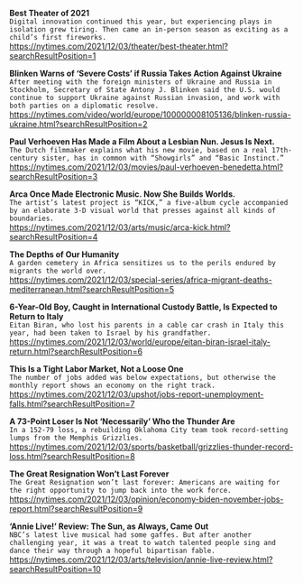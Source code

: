 **Best Theater of 2021**\
`Digital innovation continued this year, but experiencing plays in isolation grew tiring. Then came an in-person season as exciting as a child’s first fireworks.`\
https://nytimes.com/2021/12/03/theater/best-theater.html?searchResultPosition=1

**Blinken Warns of ‘Severe Costs’ if Russia Takes Action Against Ukraine**\
`After meeting with the foreign ministers of Ukraine and Russia in Stockholm, Secretary of State Antony J. Blinken said the U.S. would continue to support Ukraine against Russian invasion, and work with both parties on a diplomatic resolve.`\
https://nytimes.com/video/world/europe/100000008105136/blinken-russia-ukraine.html?searchResultPosition=2

**Paul Verhoeven Has Made a Film About a Lesbian Nun. Jesus Is Next.**\
`The Dutch filmmaker explains what his new movie, based on a real 17th-century sister, has in common with “Showgirls” and “Basic Instinct.”`\
https://nytimes.com/2021/12/03/movies/paul-verhoeven-benedetta.html?searchResultPosition=3

**Arca Once Made Electronic Music. Now She Builds Worlds.**\
`The artist’s latest project is “KICK,” a five-album cycle accompanied by an elaborate 3-D visual world that presses against all kinds of boundaries.`\
https://nytimes.com/2021/12/03/arts/music/arca-kick.html?searchResultPosition=4

**The Depths of Our Humanity**\
`A garden cemetery in Africa sensitizes us to the perils endured by migrants the world over.`\
https://nytimes.com/2021/12/03/special-series/africa-migrant-deaths-mediterranean.html?searchResultPosition=5

**6-Year-Old Boy, Caught in International Custody Battle, Is Expected to Return to Italy**\
`Eitan Biran, who lost his parents in a cable car crash in Italy this year, had been taken to Israel by his grandfather.`\
https://nytimes.com/2021/12/03/world/europe/eitan-biran-israel-italy-return.html?searchResultPosition=6

**This Is a Tight Labor Market, Not a Loose One**\
`The number of jobs added was below expectations, but otherwise the monthly report shows an economy on the right track.`\
https://nytimes.com/2021/12/03/upshot/jobs-report-unemployment-falls.html?searchResultPosition=7

**A 73-Point Loser Is Not ‘Necessarily’ Who the Thunder Are**\
`In a 152-79 loss, a rebuilding Oklahoma City team took record-setting lumps from the Memphis Grizzlies.`\
https://nytimes.com/2021/12/03/sports/basketball/grizzlies-thunder-record-loss.html?searchResultPosition=8

**The Great Resignation Won’t Last Forever**\
`The Great Resignation won’t last forever: Americans are waiting for the right opportunity to jump back into the work force.`\
https://nytimes.com/2021/12/03/opinion/economy-biden-november-jobs-report.html?searchResultPosition=9

**‘Annie Live!’ Review: The Sun, as Always, Came Out**\
`NBC’s latest live musical had some gaffes. But after another challenging year, it was a treat to watch talented people sing and dance their way through a hopeful bipartisan fable.`\
https://nytimes.com/2021/12/03/arts/television/annie-live-review.html?searchResultPosition=10

